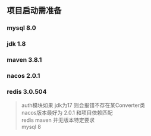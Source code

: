 ## 项目启动需准备

### mysql 8.0

### jdk 1.8

### maven 3.8.1

### nacos 2.0.1

### redis 3.0.504

> auth模块如果 jdk为17 则会报错不存在某Converter类 \
> nacos版本最好为 2.0.1 和项目依赖匹配 \
> redis maven 并无版本特定要求 \
> mysql 8